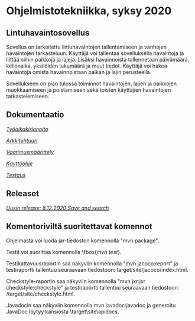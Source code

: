 # Ohjelmistotekniikka, syksy 2020

## Lintuhavaintosovellus

Sovellus on tarkoitettu lintuhavaintojen tallentamiseen ja vanhojen havaintojen tarkasteluun. Käyttäjä voi tallentaa sovelluksella havaintoja ja liittää niihin paikkoja ja lajeja. Lisäksi havainnoista tallennetaan päivämäärä, kellonaika, yksilöiden lukumäärä ja muut tiedot. Käyttäjä voi hakea havaintoja omista havainnoistaan paikan ja lajin perusteella.

Sovellukseen on pian tulossa toiminnot havaintojen, lajien ja paikkojen muokkaamiseen ja poistamiseen sekä toisten käyttäjien havaintojen tarkastelemiseen.


## Dokumentaatio

[*Työaikakirjanpito*](https://github.com/juliapalorinne/ot-harjoitustyo/blob/main/Project/documentation/tyoaikakirjanpito.md)

[*Arkkitehtuuri*](https://github.com/juliapalorinne/ot-harjoitustyo/blob/main/Project/documentation/arkkitehtuuri.md)

[*Vaatimusmäärittely*](https://github.com/juliapalorinne/ot-harjoitustyo/blob/main/Project/documentation/vaatimusmaarittely.md)

[*Käyttöohje*](https://github.com/juliapalorinne/ot-harjoitustyo/blob/main/Project/documentation/kayttoohje.md)

[*Testaus*](https://github.com/juliapalorinne/ot-harjoitustyo/blob/main/Project/documentation/testaus.md)


## Releaset

[*Uusin release: 8.12.2020 Save and search*](https://github.com/juliapalorinne/ot-harjoitustyo/releases)

## Komentoriviltä suoritettavat komennot

Ohjelmasta voi luoda jar-tiedoston komennolla "mvn package".

Testit voi suorittaa komennolla \fbox{*mvn test*}.

Testikattavuusraportin saa näkyviin komennolla "mvn jacoco:report" ja testiraportti tallentuu seuraavaan tiedostoon:
target/site/jacoco/index.html.

Checkstyle-raportin saa näkyviin komennolla "mvn jxr:jxr checkstyle:checkstyle" ja testiraportti tallentuu seuraavaan tiedostoon:
/target/site/checkstyle.html.

Javadocin saa näkyviin komennolla mvn javadoc:javadoc ja generoitu JavaDoc löytyy kansiosta \target\site\apidocs\.

